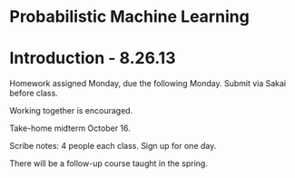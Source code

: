 Probabilistic Machine Learning
===============================

# Introduction - 8.26.13


Homework assigned Monday, due the following Monday. Submit via Sakai before class. 

Working together is encouraged.

Take-home midterm October 16.

Scribe notes: 4 people each class. Sign up for one day.

There will be a follow-up course taught in the spring. 